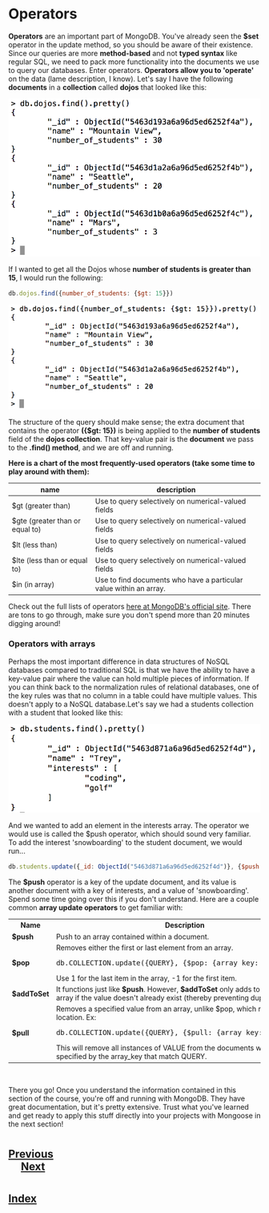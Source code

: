 #   Operators
__Operators__ are an important part of MongoDB. You've already seen the __$set__ operator in the update method, so you should be aware of their existence. Since our queries are more __method-based__ and not __typed syntax__ like regular SQL, we need to pack more functionality into the documents we use to query our databases. Enter operators.  __Operators allow you to 'operate'__ on the data (lame description, I know). Let's say I have the following __documents__ in a __collection__ called __dojos__ that looked like this:

<img src="./000_Captions/dojos-find-pretty.png">

If I wanted to get all the Dojos whose __number of students is greater than 15__, I would run the following:
```js
db.dojos.find({number_of_students: {$gt: 15}})
```
<img src="./000_Captions/find-gt-pretty.png">

The structure of the query should make sense; the extra document that contains the operator __({$gt: 15})__ is being applied to the __number of students__ field of the __dojos collection__.  That key-value pair is the __document__ we pass to the __.find() method__, and we are off and running.

__Here is a chart of the most frequently-used operators (take some time to play around with them):__

name    |	description
----------- | ----------
$gt (greater than)  |	Use to query selectively on numerical-valued fields
$gte (greater than or equal to) | Use to query selectively on numerical-valued fields
$lt (less than)	| Use to query selectively on numerical-valued fields
$lte (less than or equal to) | Use to query selectively on numerical-valued fields
$in (in array) | Use to find documents who have a particular value within an array.

Check out the full lists of operators [here at MongoDB's official site](http://docs.mongodb.org/manual/reference/operator/). There are tons to go through, make sure you don't spend more than 20 minutes digging around!

### __Operators with arrays__
Perhaps the most important difference in data structures of NoSQL databases compared to traditional SQL is that we have the ability to have a key-value pair where the value can hold multiple pieces of information. If you can think back to the normalization rules of relational databases, one of the key rules was that no column in a table could have multiple values. This doesn't apply to a NoSQL database.Let's say we had a students collection with a student that looked like this:

<img src="./000_Captions/student-find.png">

And we wanted to add an element in the interests array. The operator we would use is called the $push operator, which should sound very familiar. To add the interest 'snowboarding' to the student document, we would run...
```js
db.students.update({_id: ObjectId("5463d871a6a96d5ed6252f4d")}, {$push: {interests: 'snowboarding'}})
```
The __$push__ operator is a key of the update document, and its value is another document with a key of interests, and a value of 'snowboarding'.  Spend some time going over this if you don't understand.  Here are a couple common __array update operators__ to get familiar with:

<table>
<tr>
<th>Name</th>
<th>Description</th>
</tr>
<tr>
<td><strong>$push</strong></td>
<td>Push to an array contained within a document.</td>
</tr>
<tr>
<td><strong>$pop</strong></td>
<td>
    Removes either the first or last element from an array.
    <pre>db.COLLECTION.update({QUERY}, {$pop: {array_key: (1 or -1)}})</pre>
    Use 1 for the last item in the array, -1 for the first item.
</td>
</tr>
<tr>
<td><strong>$addToSet</strong></td>
<td> It functions just like <strong>$push</strong>.  However, <strong>$addToSet</strong> only adds to the specified array if the value doesn't already exist (thereby preventing duplicate entries). </td>
</tr>
<tr>
<td><strong>$pull</strong></td>
<td>
    Removes a specified value from an array, unlike $pop, which removes by location. Ex:
    <pre>db.COLLECTION.update({QUERY}, {$pull: {array_key: VALUE}})</pre>
    This will remove all instances of VALUE from the documents with the array specified by the array_key that match QUERY.
</td>
</tr>
</table>
<br>

There you go! Once you understand the information contained in this section of the course, you're off and running with MongoDB. They have great documentation, but it's pretty extensive. Trust what you've learned and get ready to apply this stuff directly into your projects with Mongoose in the next section!
#
## [Previous](./005_Documents.md)<span>&nbsp;&nbsp;&nbsp;&nbsp;&nbsp;&nbsp;&nbsp;&nbsp;&nbsp;&nbsp;&nbsp;&nbsp;&nbsp;&nbsp;&nbsp;&nbsp;&nbsp;&nbsp;&nbsp;&nbsp;&nbsp;&nbsp;&nbsp;&nbsp;&nbsp;&nbsp;&nbsp;&nbsp;&nbsp;&nbsp;&nbsp;&nbsp;&nbsp;&nbsp;&nbsp;&nbsp;&nbsp;&nbsp;&nbsp;&nbsp;&nbsp;&nbsp;&nbsp;&nbsp;&nbsp;&nbsp;&nbsp;&nbsp;&nbsp;&nbsp;&nbsp;&nbsp;&nbsp;&nbsp;&nbsp;&nbsp;&nbsp;&nbsp;&nbsp;&nbsp;&nbsp;&nbsp;&nbsp;&nbsp;&nbsp;&nbsp;&nbsp;&nbsp;&nbsp;&nbsp;&nbsp;&nbsp;&nbsp;&nbsp;&nbsp;&nbsp;&nbsp;&nbsp;&nbsp;&nbsp;&nbsp;&nbsp;&nbsp;&nbsp;&nbsp;&nbsp;&nbsp;</span> [Next](./007_Express_Mongoose.md)
#
##  [Index](../Index.md)